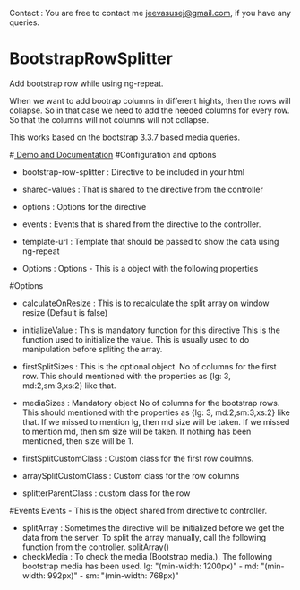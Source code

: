 Contact : You are free to contact me jeevasusej@gmail.com, if you have any queries.
# BootstrapRowSplitter
Add bootstrap row while using ng-repeat.

When we want to add bootrap columns in different hights, then the rows will collapse.
So in that case we need to add the needed columns for every row.
So that the columns will not columns will not collapse.

This works based on the bootstrap 3.3.7 based media queries.

#<a href="https://jeevasusej.github.io/bootstrapRowSplitter" target="_blank"> Demo and Documentation</a>
#Configuration and options

* bootstrap-row-splitter  :    Directive to be included in your html

* shared-values           :   That is shared to the directive from the controller
* options                 :   Options for the directive
* events                  :   Events that is shared from the directive to the controller.
* template-url            :   Template that should be passed to show the data using ng-repeat
* Options                 :   Options - This is a object with the following properties

#Options
* calculateOnResize       :   This is to recalculate the split array on window resize (Default is false)
* initializeValue         :   This is mandatory function for this directive This is the function used to initialize the value. This is usually used to do manipulation before spliting the array.

* firstSplitSizes         :   This is the optional object. No of columns for the first row. This should mentioned with the properties as {lg: 3, md:2,sm:3,xs:2} like that.

* mediaSizes              :   Mandatory object No of columns for the bootstrap rows. This should mentioned with the properties as {lg: 3, md:2,sm:3,xs:2} like that. If we missed to mention lg, then md size will be taken. If we missed to mention md, then sm size will be taken. If nothing has been mentioned, then size will be 1.
* firstSplitCustomClass   :   Custom class for the first row coulmns.
* arraySplitCustomClass   :   Custom class for the row columns
* splitterParentClass     :   custom class for the row

#Events
Events - This is the object shared from directive to controller.

* splitArray              :   Sometimes the directive will be initialized before we get the data from the server. To split the array manually, call the following function from the controller. splitArray()
* checkMedia              :   To check the media (Bootstrap media.). The following bootstrap media has been used. lg: "(min-width: 1200px)" - md: "(min-width: 992px)"  - sm: "(min-width: 768px)"



